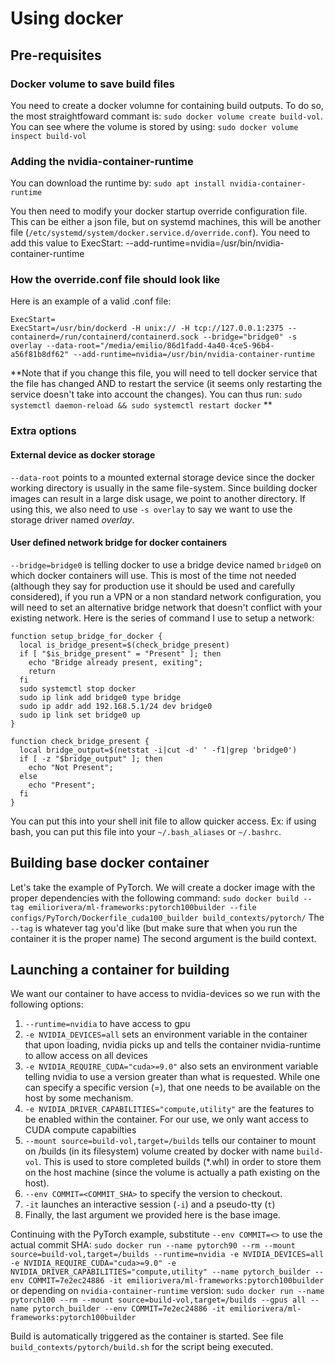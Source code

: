 # Using docker
## Pre-requisites
### Docker volume to save build files
You need to create a docker volumne for containing build outputs. To do so, the most straightfoward commant is:
`sudo docker volume create build-vol`.
You can see where the volume is stored by using:
`sudo docker volume inspect build-vol`
### Adding the nvidia-container-runtime
You can download the runtime by:
`sudo apt install nvidia-container-runtime`

You then need to modify your docker startup override configuration file. This can be either a json file, but on systemd machines, this will be another file (`/etc/systemd/system/docker.service.d/override.conf`). You need to add this value to ExecStart:
--add-runtime=nvidia=/usr/bin/nvidia-container-runtime

### How the override.conf file should look like
Here is an example of a valid .conf file:
```[Service]
ExecStart=
ExecStart=/usr/bin/dockerd -H unix:// -H tcp://127.0.0.1:2375 --containerd=/run/containerd/containerd.sock --bridge="bridge0" -s overlay --data-root="/media/emilio/86d1fadd-4a40-4ce5-96b4-a56f81b8df62" --add-runtime=nvidia=/usr/bin/nvidia-container-runtime
```
**Note that if you change this file, you will need to tell docker service that the file has changed AND to restart the service (it seems only restarting the service doesn't take into account the changes). You can thus run:
`sudo systemctl daemon-reload && sudo systemctl restart docker`
**
### Extra options
#### External device as docker storage
`--data-root` points to a mounted external storage device since the docker working directory is usually in the same file-system. Since building docker images can result in a large disk usage, we point to another directory. If using this, we also need to use `-s overlay` to say we want to use the storage driver named _overlay_. 
#### User defined network bridge for docker containers
`--bridge=bridge0` is telling docker to use a bridge device named `bridge0` on which docker containers will use. This is most of the time not needed (although they say for production use it should be used and carefully considered), if you run a VPN or a non standard network configuration, you will need to set an alternative bridge network that doesn't conflict with your existing network. Here is the series of command I use to setup a network:
```
function setup_bridge_for_docker {
  local is_bridge_present=$(check_bridge_present)
  if [ "$is_bridge_present" = "Present" ]; then
    echo "Bridge already present, exiting";
    return
  fi
  sudo systemctl stop docker
  sudo ip link add bridge0 type bridge
  sudo ip addr add 192.168.5.1/24 dev bridge0 
  sudo ip link set bridge0 up
}

function check_bridge_present {
  local bridge_output=$(netstat -i|cut -d' ' -f1|grep 'bridge0')
  if [ -z "$bridge_output" ]; then
    echo "Not Present";
  else
    echo "Present";
  fi
}
```
You can put this into your shell init file to allow quicker access. Ex: if using bash, you can put this file into your `~/.bash_aliases` or `~/.bashrc`.

## Building base docker container
Let's take the example of PyTorch. We will create a docker image with the proper dependencies with the following command:
`sudo docker build --tag emiliorivera/ml-frameworks:pytorch100builder --file configs/PyTorch/Dockerfile_cuda100_builder build_contexts/pytorch/`
The `--tag` is whatever tag you'd like (but make sure that when you run the container it is the proper name)
The second argument is the build context.

## Launching a container for building
We want our container to have access to nvidia-devices so we run with the following options:
1. `--runtime=nvidia` to have access to gpu
1. `-e NVIDIA_DEVICES=all` sets an environment variable in the container that upon loading, nvidia picks up and tells the container nvidia-runtime to allow access on all devices
1. `-e NVIDIA_REQUIRE_CUDA="cuda>=9.0"` also sets an environment variable telling nvidia to use a version greater than what is requested. While one can specify a specific version (=), that one needs to be available on the host by some mechanism.
1. `-e NVIDIA_DRIVER_CAPABILITIES="compute,utility"` are the features to be enabled within the container. For our use, we only want access to CUDA compute capabilties
1. `--mount source=build-vol,target=/builds` tells our container to mount on /builds (in its filesystem) volume created by docker with name `build-vol`. This is used to store completed builds (*.whl) in order to store them on the host machine (since the volume is actually a path existing on the host).
1. `--env COMMIT=<COMMIT_SHA>` to specify the version to checkout.
1. `-it` launches an interactive session (`-i`) and a pseudo-tty (`t`)
1. Finally, the last argument we provided here is the base image.

Continuing with the PyTorch example, substitute `--env COMMIT=<>` to use the actual commit SHA:
`sudo docker run --name pytorch90 --rm --mount source=build-vol,target=/builds --runtime=nvidia -e NVIDIA_DEVICES=all -e NVIDIA_REQUIRE_CUDA="cuda>=9.0" -e NVIDIA_DRIVER_CAPABILITIES="compute,utility" --name pytorch_builder --env COMMIT=7e2ec24886 -it emiliorivera/ml-frameworks:pytorch100builder`
or depending on `nvidia-container-runtime` version:
`sudo docker run --name pytorch100 --rm --mount source=build-vol,target=/builds --gpus all --name pytorch_builder --env COMMIT=7e2ec24886 -it emiliorivera/ml-frameworks:pytorch100builder`

Build is automatically triggered as the container is started. See file `build_contexts/pytorch/build.sh` for the script being executed.
